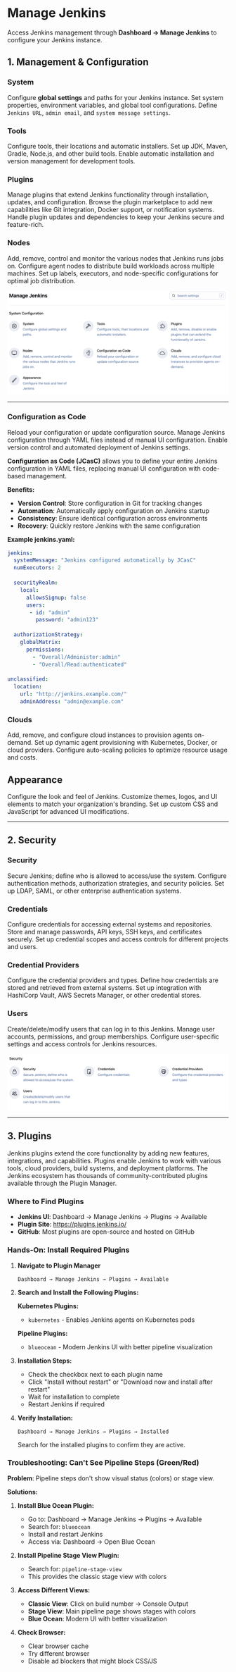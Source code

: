 # Manage Jenkins

Access Jenkins management through **Dashboard → Manage Jenkins** to configure your Jenkins instance.

## 1. Management & Configuration

### System
Configure **global settings** and paths for your Jenkins instance.
Set system properties, environment variables, and global tool configurations.
Define `Jenkins URL`, `admin email`, and `system message settings`.

### Tools
Configure tools, their locations and automatic installers.
Set up JDK, Maven, Gradle, Node.js, and other build tools.
Enable automatic installation and version management for development tools.

### Plugins
Manage plugins that extend Jenkins functionality through installation, updates, and configuration.
Browse the plugin marketplace to add new capabilities like Git integration, Docker support, or notification systems.
Handle plugin updates and dependencies to keep your Jenkins secure and feature-rich.

### Nodes
Add, remove, control and monitor the various nodes that Jenkins runs jobs on.
Configure agent nodes to distribute build workloads across multiple machines.
Set up labels, executors, and node-specific configurations for optimal job distribution.

<img src="./images/sys-config.png">

---

### Configuration as Code
Reload your configuration or update configuration source.
Manage Jenkins configuration through YAML files instead of manual UI configuration.
Enable version control and automated deployment of Jenkins settings.

**Configuration as Code (JCasC)** allows you to define your entire Jenkins configuration in YAML files, replacing manual UI configuration with code-based management.

**Benefits:**
- **Version Control**: Store configuration in Git for tracking changes
- **Automation**: Automatically apply configuration on Jenkins startup
- **Consistency**: Ensure identical configuration across environments
- **Recovery**: Quickly restore Jenkins with the same configuration

**Example jenkins.yaml:**
```yaml
jenkins:
  systemMessage: "Jenkins configured automatically by JCasC"
  numExecutors: 2
  
  securityRealm:
    local:
      allowsSignup: false
      users:
       - id: "admin"
         password: "admin123"

  authorizationStrategy:
    globalMatrix:
      permissions:
        - "Overall/Administer:admin"
        - "Overall/Read:authenticated"

unclassified:
  location:
    url: "http://jenkins.example.com/"
    adminAddress: "admin@example.com"
```

### Clouds
Add, remove, and configure cloud instances to provision agents on-demand.
Set up dynamic agent provisioning with Kubernetes, Docker, or cloud providers.
Configure auto-scaling policies to optimize resource usage and costs.

## Appearance
Configure the look and feel of Jenkins.
Customize themes, logos, and UI elements to match your organization's branding.
Set up custom CSS and JavaScript for advanced UI modifications.


---


## 2. Security

### Security
Secure Jenkins; define who is allowed to access/use the system.
Configure authentication methods, authorization strategies, and security policies.
Set up LDAP, SAML, or other enterprise authentication systems.

### Credentials
Configure credentials for accessing external systems and repositories.
Store and manage passwords, API keys, SSH keys, and certificates securely.
Set up credential scopes and access controls for different projects and users.

### Credential Providers
Configure the credential providers and types.
Define how credentials are stored and retrieved from external systems.
Set up integration with HashiCorp Vault, AWS Secrets Manager, or other credential stores.

### Users
Create/delete/modify users that can log in to this Jenkins.
Manage user accounts, permissions, and group memberships.
Configure user-specific settings and access controls for Jenkins resources.

<img src="./images/sec.png">

---


## 3. Plugins

Jenkins plugins extend the core functionality by adding new features, integrations, and capabilities.
Plugins enable Jenkins to work with various tools, cloud providers, build systems, and deployment platforms.
The Jenkins ecosystem has thousands of community-contributed plugins available through the Plugin Manager.

### Where to Find Plugins
- **Jenkins UI**: Dashboard → Manage Jenkins → Plugins → Available
- **Plugin Site**: https://plugins.jenkins.io/
- **GitHub**: Most plugins are open-source and hosted on GitHub

### Hands-On: Install Required Plugins

1. **Navigate to Plugin Manager**
   ```
   Dashboard → Manage Jenkins → Plugins → Available
   ```

2. **Search and Install the Following Plugins:**

   **Kubernetes Plugins:**
   - `kubernetes` - Enables Jenkins agents on Kubernetes pods

   **Pipeline Plugins:**
   - `blueocean` - Modern Jenkins UI with better pipeline visualization


3. **Installation Steps:**
   - Check the checkbox next to each plugin name
   - Click "Install without restart" or "Download now and install after restart"
   - Wait for installation to complete
   - Restart Jenkins if required

4. **Verify Installation:**
   ```
   Dashboard → Manage Jenkins → Plugins → Installed
   ```
   Search for the installed plugins to confirm they are active.

### Troubleshooting: Can't See Pipeline Steps (Green/Red)

**Problem**: Pipeline steps don't show visual status (colors) or stage view.

**Solutions:**

1. **Install Blue Ocean Plugin:**
   - Go to: Dashboard → Manage Jenkins → Plugins → Available
   - Search for: `blueocean`
   - Install and restart Jenkins
   - Access via: Dashboard → Open Blue Ocean

2. **Install Pipeline Stage View Plugin:**
   - Search for: `pipeline-stage-view`
   - This provides the classic stage view with colors

3. **Access Different Views:**
   - **Classic View**: Click on build number → Console Output
   - **Stage View**: Main pipeline page shows stages with colors
   - **Blue Ocean**: Modern UI with better visualization

4. **Check Browser:**
   - Clear browser cache
   - Try different browser
   - Disable ad blockers that might block CSS/JS

